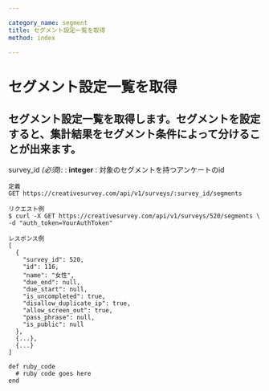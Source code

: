```yaml
---

category_name: segment
title: セグメント設定一覧を取得
method: index

---
```


# セグメント設定一覧を取得

## セグメント設定一覧を取得します。セグメントを設定すると、集計結果をセグメント条件によって分けることが出来ます。

survey_id _(必須)_:
: __integer__
: 対象のセグメントを持つアンケートのid

~~~
定義
GET https://creativesurvey.com/api/v1/surveys/:survey_id/segments

リクエスト例
$ curl -X GET https://creativesurvey.com/api/v1/surveys/520/segments \
-d "auth_token=YourAuthToken"

レスポンス例
[
  {
    "survey_id": 520,
    "id": 116,
    "name": "女性",
    "due_end": null,
    "due_start": null,
    "is_uncompleted": true,
    "disallow_duplicate_ip": true,
    "allow_screen_out": true,
    "pass_phrase": null,
    "is_public": null
  },
  {...},
  {...}
]

~~~

~~~
def ruby_code
  # ruby code goes here
end
~~~

